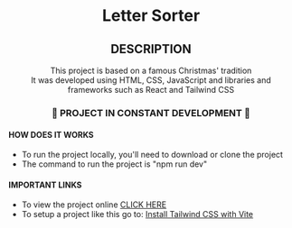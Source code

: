 <h1 align="center"> Letter Sorter </h1>

<div align="center">
<h2>DESCRIPTION</h2>
<p1>This project is based on a famous Christmas' tradition</p1><br/>
<p2>It was developed using HTML, CSS, JavaScript and libraries and frameworks such as React and Tailwind CSS</p2>
</div>

<h3 align="center"> 🚧 PROJECT IN CONSTANT DEVELOPMENT 🚧</h3>

<div>
<h4> HOW DOES IT WORKS </h4>
<ul>
<li>To run the project locally, you'll need to download or clone the project</li>
<li>The command to run the project is "npm run dev"</li>
</ul>
</div>

<div>
<h4> IMPORTANT LINKS </h4>
<ul>
<li>To view the project online <a href="">CLICK HERE</a></li>
<li>To setup a project like this go to: <a href="https://tailwindcss.com/docs/guides/vite">Install Tailwind CSS with Vite</a></li>
</div>